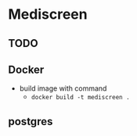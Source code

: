 # Mediscreen

## TODO

## Docker

- build image with command
    - `docker build -t mediscreen .`

## postgres
